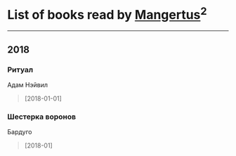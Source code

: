 # List of books read by [Mangertus](http://vk.com/id15649404)<sup>2</sup>
---

## 2018

### Ритуал
Адам Нэйвил
> [2018-01-01] 


### Шестерка воронов
Бардуго
> [2018-01] 



